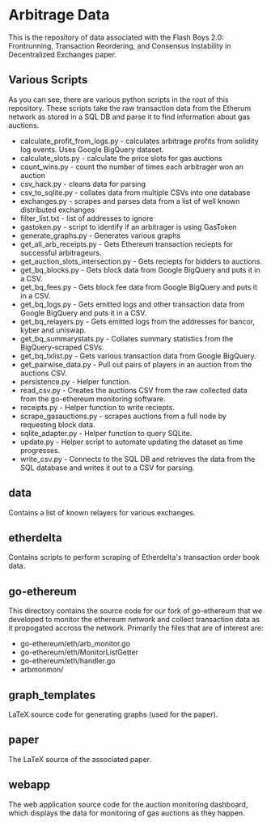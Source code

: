 # Arbitrage Data

This is the repository of data associated with the Flash Boys 2.0: Frontrunning, Transaction Reordering, and Consensus Instability in Decentralized Exchanges paper.

## Various Scripts

As you can see, there are various python scripts in the root of this repository. These scripts take the raw transaction data from the Etherum network as stored in a SQL DB and parse it to find information about gas auctions.

* calculate\_profit\_from\_logs.py - calculates arbitrage profits from solidity log events. Uses Google BigQuery dataset.
* calculate\_slots.py - calculate the price slots for gas auctions
* count\_wins.py - count the number of times each arbitrager won an auction
* csv\_hack.py - cleans data for parsing
* csv\_to\_sqlite.py - collates data from multiple CSVs into one database
* exchanges.py - scrapes and parses data from a list of well known distributed exchanges
* filter\_list.txt - list of addresses to ignore
* gastoken.py - script to identify if an arbitrager is using GasToken
* generate\_graphs.py - Generates various graphs
* get\_all\_arb\_receipts.py - Gets Ethereum transaction reciepts for successful arbitrageurs.
* get\_auction\_slots\_intersection.py - Gets reciepts for bidders to auctions.
* get\_bq\_blocks.py - Gets block data from Google BigQuery and puts it in a CSV.
* get\_bq\_fees.py - Gets block fee data from Google BigQuery and puts it in a CSV.
* get\_bq\_logs.py - Gets emitted logs and other transaction data from Google BigQuery and puts it in a CSV.
* get\_bq\_relayers.py - Gets emitted logs from the addresses for bancor, kyber and uniswap.
* get\_bq\_summarystats.py - Collates summary statistics from the BigQuery-scraped CSVs.
* get\_bq\_txlist.py - Gets various transaction data from Google BigQuery.
* get\_pairwise\_data.py - Pull out pairs of players in an auction from the auctions CSV.
* persistence.py - Helper function.
* read\_csv.py - Creates the auctions CSV from the raw collected data from the go-ethereum monitoring software.
* receipts.py - Helper function to write reciepts.
* scrape\_gasauctions.py - scrapes auctions from a full node by requesting block data.
* sqlite\_adapter.py - Helper function to query SQLite.
* update.py - Helper script to automate updating the dataset as time progresses.
* write\_csv.py - Connects to the SQL DB and retrieves the data from the SQL database and writes it out to a CSV for parsing.

## data

Contains a list of known relayers for various exchanges.

## etherdelta

Contains scripts to perform scraping of Etherdelta's transaction order book data.

## go-ethereum

This directory contains the source code for our fork of go-ethereum that we developed to monitor the ethereum network and collect transaction data as it propogated accross the network. Primarily the files that are of interest are:

* go-ethereum/eth/arb\_monitor.go
* go-ethereum/eth/MonitorListGetter 
* go-ethereum/eth/handler.go
* arbmonmon/

## graph\_templates

LaTeX source code for generating graphs (used for the paper).

## paper

The LaTeX source of the associated paper.

## webapp

The web application source code for the auction monitoring dashboard, which displays the data for monitoring of gas auctions as they happen.
